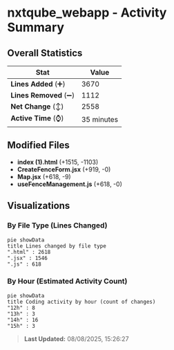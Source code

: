 # nxtqube_webapp - Activity Summary 

## Overall Statistics

| Stat                   | Value                                                             |
| ---------------------- | ----------------------------------------------------------------- |
| **Lines Added** (➕)   | 3670                                          |
| **Lines Removed** (➖) | 1112                                        |
| **Net Change** (↕)    | 2558                |
| **Active Time** (⌚)   | 35 minutes |


## Modified Files
- **index (1).html** (+1515, -1103)
- **CreateFenceForm.jsx** (+919, -0)
- **Map.jsx** (+618, -9)
- **useFenceManagement.js** (+618, -0)

## Visualizations

### By File Type (Lines Changed)

```mermaid
pie showData
title Lines changed by file type
".html" : 2618
".jsx" : 1546
".js" : 618
```

### By Hour (Estimated Activity Count)

```mermaid
pie showData
title Coding activity by hour (count of changes)
"12h" : 8
"13h" : 3
"14h" : 16
"15h" : 3
```


> **Last Updated:** 08/08/2025, 15:26:27
